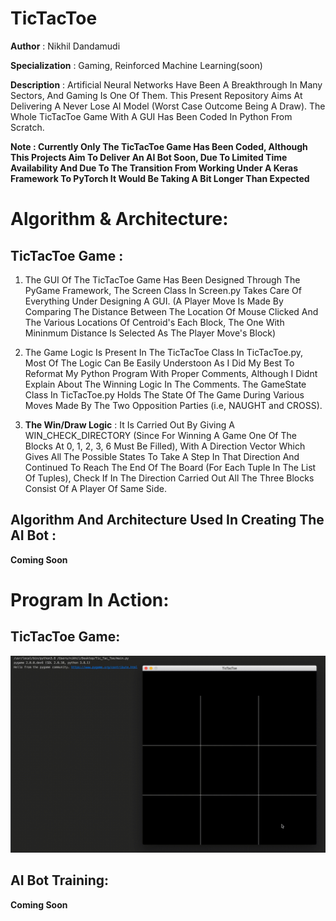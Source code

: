 # TicTacToe

**Author** : Nikhil Dandamudi

**Specialization** : Gaming, Reinforced Machine Learning(soon)

**Description** : Artificial Neural Networks Have Been A Breakthrough In Many Sectors, And Gaming Is One Of Them. This Present Repository Aims At Delivering A Never Lose AI Model (Worst Case Outcome Being A Draw). The Whole TicTacToe Game With A GUI Has Been Coded In Python From Scratch.

**Note : Currently Only The TicTacToe Game Has Been Coded, Although This Projects Aim To Deliver An AI Bot Soon, Due To Limited Time Availability And Due To The Transition From Working Under A Keras Framework To PyTorch It Would Be Taking A Bit Longer Than Expected**

# Algorithm & Architecture: 
  
## TicTacToe Game :

1) The GUI Of The TicTacToe Game Has Been Designed Through The PyGame Framework, The Screen Class In Screen.py Takes Care Of Everything Under Designing A GUI. (A Player Move Is Made By Comparing The Distance Between The Location Of Mouse Clicked And The Various Locations Of Centroid's Each Block, The One With Mininmum Distance Is Selected As The Player Move's Block)

2) The Game Logic Is Present In The TicTacToe Class In TicTacToe.py, Most Of The Logic Can Be Easily Understoon As I Did My Best To Reformat My Python Program With Proper Comments, Although I Didnt Explain About The Winning Logic In The Comments. The GameState Class In TicTacToe.py Holds The State Of The Game During Various Moves Made By The Two Opposition Parties (i.e, NAUGHT and CROSS).

3) **The Win/Draw Logic** : It Is Carried Out By Giving A WIN_CHECK_DIRECTORY (Since For Winning A Game One Of The Blocks At 0, 1, 2, 3, 6 Must Be Filled), With A Direction Vector Which Gives All The Possible States To Take A Step In That Direction And Continued To Reach The End Of The Board (For Each Tuple In The List Of Tuples), Check If In The Direction Carried Out All The Three Blocks Consist Of A Player Of Same Side. 

## Algorithm And Architecture Used In Creating The AI Bot :

**Coming Soon**

# Program In Action:

## TicTacToe Game:

![](/Images/TicTacToe.gif)

## AI Bot Training:

**Coming Soon**
